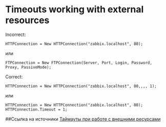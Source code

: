 # Timeouts working with external resources

Incorrect:
```bsl
HTTPConnection = New HTTPConnection("zabbix.localhost", 80);
```
или
```bsl
FTPConnection = New FTPConnection(Server, Port, Login, Password, Proxy, PassiveMode);
```

Correct:
```bsl
HTTPConnection = New HTTPConnection("zabbix.localhost", 80,,,, 1);
```
или
```bsl
HTTPConnection = New HTTPConnection("zabbix.localhost", 80);
HTTPConnection.Timeout = 1;
```

##Ссылка на источники
[Таймауты при работе с внешними ресурсами](https://its.1c.ru/db/v8std#content:748:hdoc)